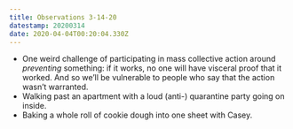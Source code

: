 ```yaml
---
title: Observations 3-14-20
datestamp: 20200314
date: 2020-04-04T00:20:04.330Z
---
```

- One weird challenge of participating in mass collective action around *preventing* something: if it works, no one will have visceral proof that it worked. And so we’ll be vulnerable to people who say that the action wasn’t warranted.
- Walking past an apartment with a loud (anti-) quarantine party going on inside.
- Baking a whole roll of cookie dough into one sheet with Casey.
